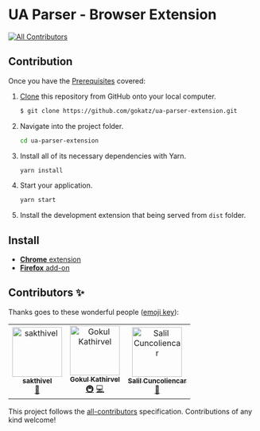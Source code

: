 # UA Parser - Browser Extension

[![All Contributors](https://img.shields.io/badge/all_contributors-3-orange.svg?style=flat-square)](#contributors)

## Contribution

Once you have the [Prerequisites](./contribution.md) covered:

1. [Clone](https://help.github.com/articles/cloning-a-repository/) this repository from GitHub onto your local computer.

   ```sh
   $ git clone https://github.com/gokatz/ua-parser-extension.git
   ```

2. Navigate into the project folder.

   ```sh
   cd ua-parser-extension
   ```

3. Install all of its necessary dependencies with Yarn.

   ```sh
   yarn install
   ```

4. Start your application.

   ```sh
   yarn start
   ```

5. Install the development extension that being served from `dist` folder.

## Install

- [**Chrome** extension](https://addons.mozilla.org/en-US/android/addon/user-agent-parser/)
- [**Firefox** add-on](https://addons.mozilla.org/en-US/android/addon/user-agent-parser/)

## Contributors ✨

Thanks goes to these wonderful people ([emoji key](https://allcontributors.org/docs/en/emoji-key)):

<!-- ALL-CONTRIBUTORS-LIST:START - Do not remove or modify this section -->
<!-- prettier-ignore -->
<table>
  <tr>
    <td align="center"><a href="https://github.com/sakthivel9963"><img src="https://avatars3.githubusercontent.com/u/20663777?v=4" width="100px;" alt="sakthivel "/><br /><sub><b>sakthivel </b></sub></a><br /><a href="https://github.com/gokatz/ua-parser-extension/commits?author=sakthivel9963" title="Documentation">📖</a></td>
    <td align="center"><a href="https://www.gokatz.me/"><img src="https://avatars3.githubusercontent.com/u/15158776?v=4" width="100px;" alt="Gokul Kathirvel"/><br /><sub><b>Gokul Kathirvel</b></sub></a><br /><a href="#infra-gokatz" title="Infrastructure (Hosting, Build-Tools, etc)">🚇</a> <a href="https://github.com/gokatz/ua-parser-extension/commits?author=gokatz" title="Code">💻</a></td>
    <td align="center"><a href="https://github.com/salilbc"><img src="https://avatars0.githubusercontent.com/u/9673247?v=4" width="100px;" alt="Salil Cuncoliencar"/><br /><sub><b>Salil Cuncoliencar</b></sub></a><br /><a href="https://github.com/gokatz/ua-parser-extension/commits?author=salilbc" title="Documentation">📖</a></td>
  </tr>
</table>

<!-- ALL-CONTRIBUTORS-LIST:END -->

This project follows the [all-contributors](https://github.com/all-contributors/all-contributors) specification. Contributions of any kind welcome!
